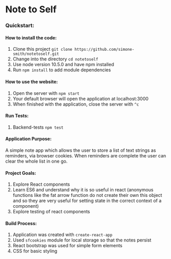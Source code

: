 # Note to Self

### Quickstart:
#### How to install the code:
1. Clone this project ```git clone https://github.com/simone-smith/notetoself.git```
2. Change into the directory ```cd notetoself```
3. Use node version 10.5.0 and have npm installed
4. Run ```npm install``` to add module dependencies

#### How to use the website:
1. Open the server with ```npm start```
2. Your default browser will open the application at localhost:3000
3. When finished with the application, close the server with ```^c```

#### Run Tests:
1. Backend-tests ```npm test```

#### Application Purpose:
A simple note app which allows the user to store a list of text strings as reminders, via browser cookies. When reminders are complete the user can clear the whole list in one go.

#### Project Goals:
1. Explore React components
2. Learn ES6 and understand why it is so useful in react (anonymous functions like the fat arrow function do not create their own this object and so they are very useful for setting state in the correct context of a component)
3. Explore testing of react components

#### Build Process:
1. Application was created with ```create-react-app```
2. Used ```sfcookies``` module for local storage so that the notes persist
3. React bootstrap was used for simple form elements
4. CSS for basic styling
